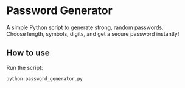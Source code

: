# Password Generator

A simple Python script to generate strong, random passwords.  
Choose length, symbols, digits, and get a secure password instantly!

## How to use

Run the script:

```bash
python password_generator.py
